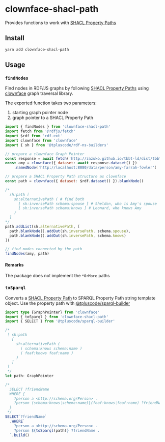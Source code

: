 # clownface-shacl-path

Provides functions to work with [SHACL Property Paths](https://www.w3.org/TR/shacl/#property-paths)

## Install

```bash
yarn add clownface-shacl-path
```

## Usage

### `findNodes`

Find nodes in RDF/JS graphs by following [SHACL Property Paths](https://www.w3.org/TR/shacl/#property-paths) using [clownface](https://npm.im/clownface) graph traversal library.

The exported function takes two parameters:

1. starting graph pointer node
2. graph pointer to a SHACL Property Path

```js
import { findNodes } from 'clownface-shacl-path'
import fetch from '@rdfjs/fetch'
import $rdf from 'rdf-ext'
import clownface from 'clownface'
import { sh } from '@tpluscode/rdf-ns-builders'

// prepare a clownface Graph Pointer
const response = await fetch('http://zazuko.github.io/tbbt-ld/dist/tbbt.nt', { factory: $rdf })
const amy = clownface({ dataset: await response.dataset() })
    .namedNode('http://localhost:8080/data/person/amy-farrah-fowler')

// prepare a SHACL Property Path structure as clownface
const path = clownface({ dataset: $rdf.dataset() }).blankNode()

/*
  sh:path [
    sh:alternativePath ( # find both
      [ sh:inversePath schema:spouse ] # Sheldon, who is Amy's spouse
      [ sh:inversePath schema:knows ] # Leonard, who knows Amy
    )
  ]
*/
path.addList(sh.alternativePath, [
  path.blankNode().addOut(sh.inversePath, schema.spouse),
  path.blankNode().addOut(sh.inversePath, schema.knows)
])

// find nodes connected by the path
findNodes(amy, path)
```

#### Remarks

The package does not implement the `*OrMore` paths


### `toSparql`

Converts a [SHACL Property Path](https://www.w3.org/TR/shacl/#property-paths) to SPARQL Property Path string template object. Use the property path with [@tpluscode/sparql-builder](https://npm.im/@tpluscode/sparql-builder)

```typescript
import type {GraphPointer} from 'clownface'
import { toSparql } from 'clownface-shacl-path'
import { SELECT } from '@tpluscode/sparql-builder'

/*
 [ sh:path 
   [
     sh:alternativePath (
       ( schema:knows schema:name )
       ( foaf:knows foaf:name )
     )
   ]
 ]
 */
let path: GraphPointer

/*
  SELECT ?friendName
  WHERE {
    ?person a <http://schema.org/Person> .
    ?person (schema:knows|schema:name)|(foaf:knows|foaf:name) ?friendName
  }
 */
SELECT`?friendName`
  .WHERE`
    ?person a <http://schema.org/Person> .
    ?person ${toSparql(path)} ?friendName .
  `.build()
```
